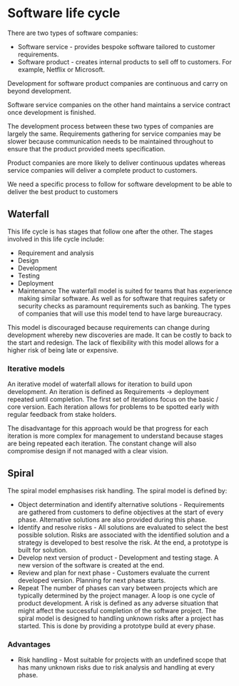 # Software life cycle
There are two types of software companies:
* Software service - provides bespoke software tailored to customer
  requirements.
* Software product - creates internal products to sell off to customers.
  For example, Netflix or Microsoft.

Development for software product companies are continuous and carry on
beyond development.

Software service companies on the other hand maintains a service
contract once development is finished.

The development process between these two types of companies are largely
the same. Requirements gathering for service companies may be slower
because communication needs to be maintained throughout to ensure that
the product provided meets specification.

Product companies are more likely to deliver continuous updates whereas
service companies will deliver a complete product to customers.

We need a specific process to follow for software development to be able
to deliver the best product to customers

## Waterfall
This life cycle is has stages that follow one after the other.
The stages involved in this life cycle include:
* Requirement and analysis
* Design
* Development
* Testing
* Deployment
* Maintenance
The waterfall model is suited for teams that has experience making
similar software. As well as for software that requires safety or
security checks as paramount requirements such as banking. The types of
companies that will use this model tend to have large bureaucracy.

This model is discouraged because requirements can change during
development whereby new discoveries are made. It can be costly to back
to the start and redesign. The lack of flexibility with this model
allows for a higher risk of being late or expensive.

### Iterative models
An iterative model of waterfall allows for iteration to build upon
development. An iteration is defined as Requirements -> deployment
repeated until completion. The first set of iterations focus on the
basic / core version. Each iteration allows for problems to be spotted
early with regular feedback from stake holders.

The disadvantage for this approach would be that progress for each
iteration is more complex for management to understand because
stages are being repeated each iteration. The constant change will also
compromise design if not managed with a clear vision.

## Spiral
The spiral model emphasises risk handling.
The spiral model is defined by:
* Object determination and identify alternative solutions - Requirements
  are gathered from customers to define objectives at the start of every
  phase. Alternative solutions are also provided during this phase.
* Identify and resolve risks - All solutions are evaluated to select the
  best possible solution. Risks are associated with the identified
  solution and a strategy is developed to best resolve the risk. At the
  end, a prototype is built for solution.
* Develop next version of product - Development and testing stage. A new
  version of the software is created at the end.
* Review and plan for next phase - Customers evaluate the current
  developed version. Planning for next phase starts.
* Repeat
The number of phases can vary between projects which are typically
determined by the project manager.
A loop is one cycle of product development.
A risk is defined as any adverse situation that might affect the
successful completion of the software project.
The spiral model is designed to handling unknown risks after a project
has started. This is done by providing a prototype build at every phase.

### Advantages
* Risk handling - Most suitable for projects with an undefined scope
  that has many unknown risks due to risk analysis and handling at every
  phase.
